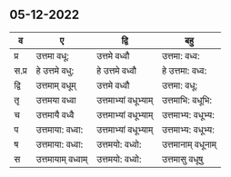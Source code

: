 ## 05-12-2022
व|ए|द्वि|बहु
---|---|---|---
प्र|उत्तमा वधू:|उत्तमे वध्वौ|उत्तमा: वध्व:
स.प्र|हे उत्तमे वधु:|हे उत्तमे वध्वौ|हे उत्तमा: वध्व:
द्वि|उत्तमाम् वधूम्|उत्तमे वध्वौ|उत्तमा: वधू:
तृ|उत्तमया वध्वा|उत्तमाभ्यां वधूभ्याम्|उत्तमाभि: वधूभि:
च|उत्तमायै वध्वै|उत्तमाभ्यां वधूभ्याम्|उत्तमाभ्य: वधूभ्य:
प|उत्तमाया: वध्वा:|उत्तमाभ्यां वधूभ्याम्|उत्तमाभ्य: वधूभ्य:
ष|उत्तमाया: वध्वा:|उत्तमयो: वध्वो:|उत्तमानाम् वधूनाम्
स|उत्तमायाम् वध्वाम्|उत्तमयो: वध्वो:|उत्तमासु वधूषु